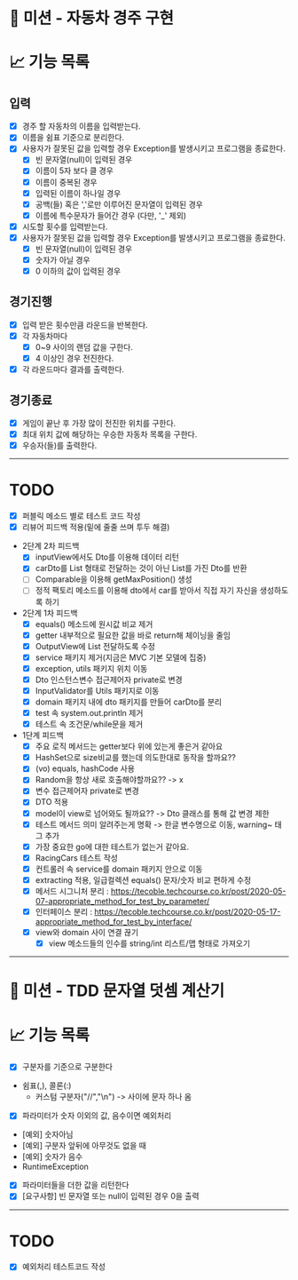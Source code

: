 # 🚀 미션 - 자동차 경주 구현

# 📈 기능 목록

## 입력

- [X]  경주 할 자동차의 이름을 입력받는다.
- [X]  이름을 쉼표 기준으로 분리한다.
- [X]  사용자가 잘못된 값을 입력할 경우 Exception를 발생시키고 프로그램을 종료한다.
   - [X]  빈 문자열(null)이 입력된 경우
   - [X]  이름이 5자 보다 클 경우
   - [X]  이름이 중복된 경우
   - [X]  입력된 이름이 하나일 경우
   - [X]  공백(들) 혹은 ','로만 이루어진 문자열이 입력된 경우
   - [X]  이름에 특수문자가 들어간 경우 (다만, '_' 제외)
- [X]  시도할 횟수를 입력받는다.
- [X]  사용자가 잘못된 값을 입력할 경우 Exception를 발생시키고 프로그램을 종료한다.
   - [X]  빈 문자열(null)이 입력된 경우
   - [X]  숫자가 아닐 경우
   - [X]  0 이하의 값이 입력된 경우

## 경기진행

- [X]  입력 받은 횟수만큼 라운드을 반복한다.
- [X]  각 자동차마다
   - [X]  0~9 사이의 랜덤 값을 구한다.
   - [X]  4 이상인 경우 전진한다.
- [X]  각 라운드마다 결과를 출력한다.

## 경기종료

- [X]  게임이 끝난 후 가장 많이 전진한 위치를 구한다.
- [X]  최대 위치 값에 해당하는 우승한 자동차 목록을 구한다.
- [X]  우승자(들)를 출력한다.

---

# TODO

- [x]  퍼블릭 메소드 별로 테스트 코드 작성
- [x]  리뷰어 피드백 적용(밑에 줄줄 쓰며 투두 해결)
- 2단계 2차 피드백
   - [x]  inputView에서도 Dto를 이용해 데이터 리턴
   - [x]  carDto를 List 형태로 전달하는 것이 아닌 List를 가진 Dto를 반환
   - [ ]  Comparable을 이용해 getMaxPosition() 생성
   - [ ]  정적 팩토리 메소드를 이용해 dto에서 car를 받아서 직접 자기 자신을 생성하도록 하기
- 2단계 1차 피드백
   - [x]  equals() 메소드에 원시값 비교 제거
   - [x]  getter 내부적으로 필요한 값을 바로 return해 체이닝을 줄임
   - [x]  OutputView에 List<carDTO> 전달하도록 수정
   - [x]  service 패키지 제거(지금은 MVC 기본 모델에 집중)
   - [x]  exception, utils 패키지 위치 이동
   - [x]  Dto 인스턴스변수 접근제어자 private로 변경
   - [x]  InputValidator를 Utils 패키지로 이동
   - [x]  domain 패키지 내에 dto 패키지를 만들어 carDto를 분리
   - [x]  test 속 system.out.println 제거
   - [x]  테스트 속 조건문/while문을 제거

- 1단계 피드백
   - [x]  주요 로직 메서드는 getter보다 위에 있는게 좋은거 같아요
   - [x]  HashSet으로 size비교를 했는데 의도한대로 동작을 할까요??
   - [x]  (vo) equals, hashCode 사용
   - [x]  Random을 항상 새로 호출해야할까요?? -> x
   - [x]  변수 접근제어자 private로 변경
   - [x]  DTO 적용
   - [x]  model이 view로 넘어와도 될까요?? -> Dto 클래스를 통해 값 변경 제한
   - [x]  테스트 메서드 의미 알려주는게 명확 -> 한글 변수명으로 이동, warning~ 태그 추가
   - [x]  가장 중요한 go에 대한 테스트가 없는거 같아요.
   - [x]  RacingCars 테스트 작성
   - [x]  컨트롤러 속 service를 domain 패키지 안으로 이동
   - [x]  extracting 적용, 일급컬렉션 equals() 문자/숫자 비교 편하게 수정
   - [x]  메서드 시그니처 분리 : https://tecoble.techcourse.co.kr/post/2020-05-07-appropriate_method_for_test_by_parameter/
   - [x]  인터페이스 분리 : https://tecoble.techcourse.co.kr/post/2020-05-17-appropriate_method_for_test_by_interface/
   - [x]  view와 domain 사이 연결 끊기
      - [x]  view 메소드들의 인수를 string/int 리스트/맵 형태로 가져오기

---

# 🚀 미션 - TDD 문자열 덧셈 계산기

# 📈 기능 목록

- [X]  구분자를 기준으로 구분한다

- 쉼표(,), 콜론(:)
  - 커스텀 구분자("//","\n") -> 사이에 문자 하나 옴

- [X]  파라미터가 숫자 이외의 값, 음수이면 예외처리

- [예외] 숫자아님
- [예외] 구분자 앞뒤에 아무것도 없을 때
- [예외] 숫자가 음수
- RuntimeException

- [X]  파라미터들을 더한 값을 리턴한다
- [X]  [요구사항] 빈 문자열 또는 null이 입력된 경우 0을 출력

---

# TODO

- [X]  예외처리 테스트코드 작성
